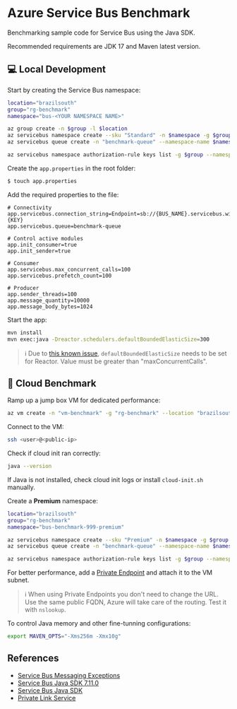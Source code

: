 # Azure Service Bus Benchmark

Benchmarking sample code for Service Bus using the Java SDK.

Recommended requirements are JDK 17 and Maven latest version.

## 💻 Local Development

Start by creating the Service Bus namespace:

```sh
location="brazilsouth"
group="rg-benchmark"
namespace="bus-<YOUR NAMESPACE NAME>"

az group create -n $group -l $location
az servicebus namespace create --sku "Standard" -n $namespace -g $group -l $location
az servicebus queue create -n "benchmark-queue" --namespace-name $namespace -g $group --enable-partitioning true

az servicebus namespace authorization-rule keys list -g $group --namespace-name $namespace --name "RootManageSharedAccessKey" --query "primaryConnectionString" -o tsv
```

Create the `app.properties` in the root folder:

```sh
$ touch app.properties
```

Add the required properties to the file:

```properties
# Connectivity
app.servicebus.connection_string=Endpoint=sb://{BUS_NAME}.servicebus.windows.net/;SharedAccessKeyName=RootManageSharedAccessKey;SharedAccessKey={KEY}
app.servicebus.queue=benchmark-queue

# Control active modules
app.init_consumer=true
app.init_sender=true

# Consumer
app.servicebus.max_concurrent_calls=100
app.servicebus.prefetch_count=100

# Producer
app.sender_threads=100
app.message_quantity=10000
app.message_body_bytes=1024
```

Start the app:

```sh
mvn install
mvn exec:java -Dreactor.schedulers.defaultBoundedElasticSize=300
```

> ℹ️ Due to [this known issue](https://github.com/Azure/azure-sdk-for-java/issues/30483), `defaultBoundedElasticSize` needs to be set for Reactor. Value must be greater than "maxConcurrentCalls".


## 🚀 Cloud Benchmark

Ramp up a jump box VM for dedicated performance:

```sh
az vm create -n "vm-benchmark" -g "rg-benchmark" --location "brazilsouth" --image "UbuntuLTS" --custom-data cloud-init.sh --size "Standard_F8s_v2"
```

Connect to the VM:

```sh
ssh <user>@<public-ip>
```

Check if cloud init ran correctly:

```sh
java --version
```

If Java is not installed, check cloud init logs or install `cloud-init.sh` manually.

Create a **Premium** namespace:

```sh
location="brazilsouth"
group="rg-benchmark"
namespace="bus-benchmark-999-premium"

az servicebus namespace create --sku "Premium" -n $namespace -g $group -l $location
az servicebus queue create -n "benchmark-queue" --namespace-name $namespace -g $group --max-size 5120 --enable-partitioning true

az servicebus namespace authorization-rule keys list -g $group --namespace-name $namespace --name "RootManageSharedAccessKey" --query "primaryConnectionString" -o tsv
```

For better performance, add a [Private Endpoint](https://learn.microsoft.com/en-us/azure/service-bus-messaging/private-link-service) and attach it to the VM subnet.

> ℹ️ When using Private Endpoints you don't need to change the URL. Use the same public FQDN, Azure will take care of the routing. Test it with `nslookup`.

To control Java memory and other fine-tunning configurations:

```sh
export MAVEN_OPTS="-Xms256m -Xmx10g"
```


## References

- [Service Bus Messaging Exceptions](https://learn.microsoft.com/en-us/azure/service-bus-messaging/service-bus-messaging-exceptions)
- [Service Bus Java SDK 7.11.0](https://azuresdkdocs.blob.core.windows.net/$web/java/azure-messaging-servicebus/7.11.0/index.html)
- [Service Bus Java SDK](https://learn.microsoft.com/en-us/java/api/overview/azure/messaging-servicebus-readme?view=azure-java-stable)
- [Private Link Service](https://learn.microsoft.com/en-us/azure/service-bus-messaging/private-link-service)
